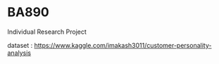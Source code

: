 # BA890
Individual Research Project



dataset : https://www.kaggle.com/imakash3011/customer-personality-analysis
